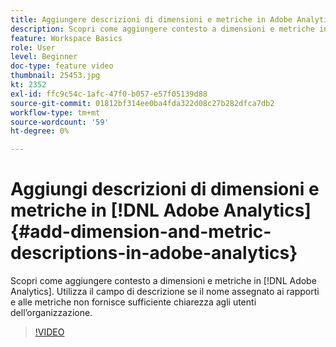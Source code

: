 ```yaml
---
title: Aggiungere descrizioni di dimensioni e metriche in Adobe Analytics
description: Scopri come aggiungere contesto a dimensioni e metriche in Adobe Analytics.
feature: Workspace Basics
role: User
level: Beginner
doc-type: feature video
thumbnail: 25453.jpg
kt: 2352
exl-id: ffc9c54c-1afc-47f0-b057-e57f05139d88
source-git-commit: 01812bf314ee0ba4fda322d08c27b282dfca7db2
workflow-type: tm+mt
source-wordcount: '59'
ht-degree: 0%

---
```


# Aggiungi descrizioni di dimensioni e metriche in [!DNL Adobe Analytics] {#add-dimension-and-metric-descriptions-in-adobe-analytics}

Scopri come aggiungere contesto a dimensioni e metriche in [!DNL Adobe Analytics]. Utilizza il campo di descrizione se il nome assegnato ai rapporti e alle metriche non fornisce sufficiente chiarezza agli utenti dell’organizzazione.

>[!VIDEO](https://video.tv.adobe.com/v/25453/?quality=12)
